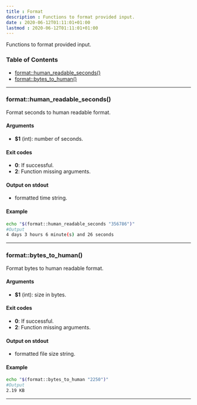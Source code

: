 ```yaml
---
title : Format 
description : Functions to format provided input. 
date : 2020-06-12T01:11:01+01:00
lastmod : 2020-06-12T01:11:01+01:00
---
```

<!-- START generate_readme.sh generated SHDOC please keep comment here to allow auto update -->


Functions to format provided input.

### Table of Contents

- [format::human_readable_seconds()](#formathuman_readable_seconds)
- [format::bytes_to_human()](#formatbytes_to_human)

---

### format::human_readable_seconds()

Format seconds to human readable format.

#### Arguments

- **$1** (int): number of seconds.

#### Exit codes

- **0**:  If successful.
- **2**: Function missing arguments.

#### Output on stdout

- formatted time string.

#### Example

```bash
echo "$(format::human_readable_seconds "356786")"
#Output
4 days 3 hours 6 minute(s) and 26 seconds
```

---

### format::bytes_to_human()

Format bytes to human readable format.

#### Arguments

- **$1** (int): size in bytes.

#### Exit codes

- **0**:  If successful.
- **2**: Function missing arguments.

#### Output on stdout

- formatted file size string.

#### Example

```bash
echo "$(format::bytes_to_human "2250")"
#Output
2.19 KB
```

---

<!-- END generate_readme.sh generated SHDOC please keep comment here to allow auto update -->
